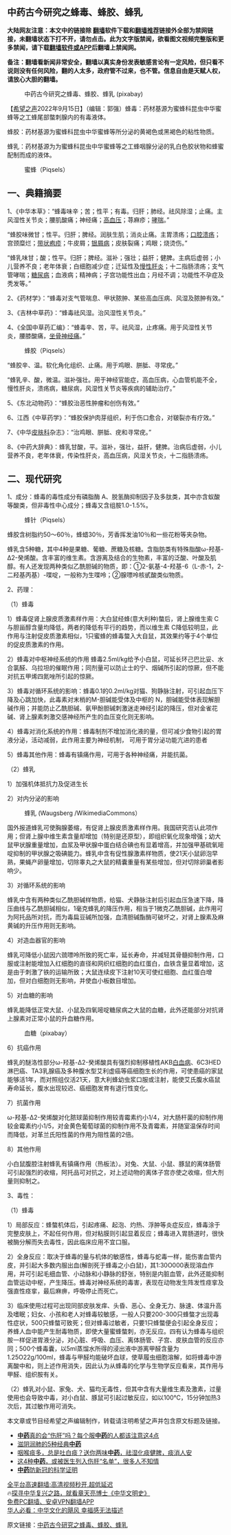  <!-- 面包屑导航 --> <h2>中药古今研究之蜂毒、蜂胶、蜂乳</h2> <p class="notice"><b>大陆网友注意：本文中的链接除 <a href="https://github.com/bannedbook/fanqiang" >翻墙</a>软件下载和<a href="https://github.com/killgcd/justmysocks/blob/master/README.md">翻墙推荐</a>链接外全部为禁网链接，未翻墙状态下打不开，请勿点击。此为文字版禁闻，欲看图文视频完整版和更多禁闻，请下载<a href="https://github.com/bannedbook/fanqiang">翻墙软件或APP</a>后翻墙上禁闻网。</p><p>备注：翻墙看新闻非常安全，翻墙以真实身份发表敏感言论有一定风险，但只看不说则没有任何风险，翻的人太多，政府管不过来，也不管。信息自由是天赋人权，请放心大胆的翻墙。</b></p>  <div class="entry"> <figure><figcaption>中药古今研究之蜂毒、蜂胶、蜂乳 (pixabay)</figcaption></figure> <p>【<span class='wp_keywordlink_affiliate'><a href="https://www.soundofhope.org" title="希望之声" target="_blank">希望之声</a></span>2022年9月15日】（编辑：郭强）蜂毒：药材基源为蜜蜂科昆虫中华蜜蜂等之工蜂尾部螫刺腺内的有毒液体。</p> <p>蜂胶：药材基源为蜜蜂科昆虫中华蜜蜂等所分泌的黄褐色或黑褐色的粘性物质。</p> <p>蜂乳：药材基源为为蜜蜂科昆虫中华蜜蜂等之工蜂咽腺分泌的乳白色胶状物和蜂蜜配制而成的液体。</p> <figure><figcaption>蜜蜂（Piqsels）</figcaption></figure> <h2>一、典籍摘要</h2> <p>1、《中华本草》：“蜂毒味辛；苦；性平；有毒。归肝；肺经。祛风除湿；止痛。主风湿性关节炎；腰肌酸痛；神经痛；<a href="https://www.bannedbook.org/bnews/tag/%e9%ab%98%e8%a1%80%e5%8e%8b/" class="st_tag internal_tag" rel="tag" title="标签 高血压 下的日志">高血压</a>；荨麻疹；<a href="https://www.bannedbook.org/bnews/tag/%E5%93%AE%E5%96%98/" class="st_tag internal_tag" rel="tag" title="标签 哮喘 下的日志">哮喘</a>。”</p> <p>“蜂胶味微甘；性平。归肝；脾经。润肤生肌；消炎止痛。主胃溃疡；<a href="https://www.bannedbook.org/bnews/tag/%e5%8f%a3%e8%85%94%e6%ba%83%e7%96%a1/" class="st_tag internal_tag" rel="tag" title="标签 口腔溃疡 下的日志">口腔溃疡</a>；宫颈糜烂；<a href="https://www.bannedbook.org/bnews/tag/%E5%B8%A6%E7%8A%B6%E7%96%B1%E7%96%B9/" class="st_tag internal_tag" rel="tag" title="标签 带状疱疹 下的日志">带状疱疹</a>；牛皮屑；<a href="https://www.bannedbook.org/bnews/tag/%e9%93%b6%e5%b1%91%e7%97%85/" class="st_tag internal_tag" rel="tag" title="标签 银屑病 下的日志">银屑病</a>；皮肤裂痛；鸡眼；烧烫伤。”</p> <p>“蜂乳味甘；酸；性平。归肝；脾经。滋补；强壮；益肝；健脾。主病后虚弱；小儿营养不良；老年体衰；白细胞减少症；迁延性及<a href="https://www.bannedbook.org/bnews/tag/%e6%85%a2%e6%80%a7%e8%82%9d%e7%82%8e/" class="st_tag internal_tag" rel="tag" title="标签 慢性肝炎 下的日志">慢性肝炎</a>；十二指肠溃疡；支气管哮喘；<a href="https://www.bannedbook.org/bnews/tag/%e7%b3%96%e5%b0%bf%e7%97%85/" class="st_tag internal_tag" rel="tag" title="标签 糖尿病 下的日志">糖尿病</a>；血液病；精神病；子宫功能性出血；月经不调；功能性不孕症及秃发等。”</p> <p>2、《药材学》：“蜂毒对支气管喘息、甲状脓肿、某些高血压病、风湿及脓肿有效。”</p> <p>3、《吉林中草药》：“蜂毒祛风湿。治风湿性关节炎。”</p> <p>4、《全国中草药汇编》：“蜂毒辛、苦，平。祛风湿，止疼痛。用于风湿性关节炎，腰膝酸痛，<a href="https://www.bannedbook.org/bnews/tag/%e5%9d%90%e9%aa%a8%e7%a5%9e%e7%bb%8f%e7%97%9b/" class="st_tag internal_tag" rel="tag" title="标签 坐骨神经痛 下的日志">坐骨神经痛</a>。”</p> <figure><figcaption>蜂胶（Piqsels）</figcaption></figure> <p>“蜂胶辛、温。软化角化组织、止痛。用于鸡眼、胼胝、寻常疣。”</p> <p>“蜂乳辛、酸，微温。滋补强壮。用于神经官能症，高血压病，心血管机能不全，慢性肝炎，溃疡病，糖尿病，风湿性关节炎等疾病的辅助治疗。”</p> <p>5、《东北动物药》：“蜂胶治恶性肿瘤和创伤有效。”</p>  <p>6、江西《中草药学》：“蜂胶保护肉芽组织，利于伤口愈合，对皲裂亦有疗效。”</p> <p>7、《中华<a href="https://www.bannedbook.org/bnews/tag/%e7%9a%ae%e8%82%a4%e7%a7%91/" class="st_tag internal_tag" rel="tag" title="标签 皮肤科 下的日志">皮肤科</a>杂志》：“治鸡眼、胼胝、疣和寻常疣。”</p> <p>8、《中药大辞典》：蜂乳甘酸，平。滋补，强壮，益肝，健脾。治病后虚弱，小儿营养不良，老年体衰，传染性肝炎，高血压病，风湿关节炎，十二指肠溃疡。</p> <h2>二、现代研究</h2> <p>1、成分：蜂毒的毒性成分有磷脂酶 A、脱氢酶抑制因子及多肽类，其中亦含蚁酸等酸类，但非毒性中心成分；蜂毒又含组胺1.0-1.5%。</p> <figure><figcaption>蜂针（Piqsels）</figcaption></figure> <p>蜂胶含树脂约50～60％，蜂蜡30％，芳香挥发油10％和一些花粉等夹杂物。</p> <p>蜂乳含5种糖，其中4种是果糖、葡糖、蔗糖及核糖。含脂肪类有特殊脂酸ω-羟基-Δ2-癸烯酸。含丰富的维生素。含游离及结合的生物素，丰富的泛酸、叶酸及肌醇。有人还发现两种类似乙酰胆碱的物质，即：①2-氨基-4-羟基-6（L-赤-1，2-二羟基丙基）-喋啶，一般称为生喋呤；②腺嘌呤核甙酸类似物质。</p> <p>2、药理：</p> <p>（1）蜂毒</p> <p>1）蜂毒促肾上腺皮质激素样作用：大白鼠经蜂(意大利种)螫后，肾上腺维生索 C与胆甾醇含量均降低，两者的降低有平行的趋势，而以维生素 C降低较明显，此作用与注射促皮质激素相似，1只蜜蜂的蜂毒螫入大自鼠，其效果约等于4个单位的促皮质激素的作用。</p> <p>2）蜂毒对中枢神经系统的作用 蜂毒2.5ml/kg给予小白鼠，可延长环己巴比妥、水合氯醛、乌拉坦的催眠作用；同剂量可以防止士的宁、烟碱所引起的惊厥，但不能对抗五甲烯四氮唑所引起的惊厥。</p> <p>3）蜂毒对循环系统的影响：蜂毒0.1的0.2ml/kg对猫、狗静脉注射，可引起血压下降及心跳加快，此毒素对末梢的M-胆碱能受体及中枢的 N，胆碱能受体表现解胆碱作用；并能防止乙酰胆碱、氨甲酚胆碱刺激迷走神经引起的降压，但对金雀花碱、肾上腺素刺激交感神经所产生的血压变化则无影响。</p> <p>4）蜂毒对消化系统的作用：蜂毒制剂不增加消化液的量，但可减少食物引起的胃液分泌，活动减弱，此作用主要为神经机制， 可用于胃分泌功能亢进的患者</p>  <p>5）蜂毒其他作用：蜂毒有镇痛作用，可用于各种神经痛，并能抗菌。</p> <p>（2）蜂乳</p> <p>1）加强机体抵抗力及促进生长</p> <p>2）对内分泌的影响</p> <figure><figcaption>蜂乳 (Waugsberg /WikimediaCommons）</figcaption></figure> <p>国外报道蜂乳可使胸腺萎缩，有促肾上腺皮质激素样作用。我国研究否认此项作用；但肾上腺中维生素含量却增加（特别是还原型），即组织氧化现象增强；幼大鼠甲状腺重量增加，血浆及甲状腺中蛋白结合碘也有显着增高，并加强甲基硫氧嘧啶抑制的甲状腺之吸碘能力。蜂乳中含有促性腺激素样物质，使21天小鼠卵泡早熟，果蝇产卵量增加，切除睾丸之大鼠的精囊重量有某些增加，但对切除卵巢者影响少。</p> <p>3）对循环系统的影响</p> <p>蜂乳中含有两种类似乙酰胆碱样物质，给猫、犬静脉注射后引起血压急速下降，降压曲线与乙酰胆碱相似，1毫克蜂乳的降压作用，相当于1微克乙酰胆碱，此作用可为阿托品所对抗，而为毒扁豆碱所加强，血清胆碱酯酶可破坏之，对肾上腺素及麻黄碱的升压作用则无影响。</p> <p>4）对造血器官的影响</p> <p>蜂乳可降低小鼠因六巯嘌呤所致的死亡率，延长寿命，并减轻其骨髓抑制作用，口服或注射能增加入红细胞的直径和网织红细胞的血红蛋白，血铁含量显着增加，这是由于刺激了铁的运输所致；大鼠连续皮下注射10天可使红细胞、血红蛋白增加，但对白细胞则无影响，并使血小板数目增加。</p> <p>5）对血糖的影响</p> <p>蜂乳能降低正常大鼠、小鼠及四氧嘧啶糖尿病之大鼠的血糖，此外还能部分对抗肾上腺素对正常小鼠的升血糖作用。</p> <figure><figcaption>血糖（pixabay）</figcaption></figure> <p>6）抗癌作用</p>  <p>蜂乳的醚洛性部分ω-羟基-Δ2-癸烯酸具有强烈抑制移植性AKB<a href="https://www.bannedbook.org/bnews/tag/%E7%99%BD%E8%A1%80%E7%97%85/" class="st_tag internal_tag" rel="tag" title="标签 白血病 下的日志">白血病</a>、6C3HED淋巴癌、TA3乳腺癌及多种腹水型艾利虚癌等癌细胞生长的作用，可使患癌的家鼠能够活1年，而对照组仅活21天，意大利蜂幼虫浆口服或注射，能使艾氏腹水癌鼠寿命延长，腹水出现较迟、癌细胞发育有退行性变化。</p> <p>7）抗菌作用</p> <p>ω-羟基-Δ2-癸烯酸对化脓球菌抑制作用较青霉素约小1/4，对大肠杆菌的抑制作用较金霉素约小1/5，对金黄色葡萄球菌的抑制作用不及青霉素，并随室温保存时间而降低，对革兰氏阳性菌的作用为阻性菌的2倍。</p> <p>8）其他作用</p> <p>小白鼠腹腔注射蜂乳有镇痛作用（热板法）。对兔、大鼠、小鼠、豚鼠的离体肠管可引起强烈的收缩，阿托品可对抗之，对上述动物的离体子宫亦使之收缩，但大剂量则抑制之。</p> <p>3、毒性：</p> <p>（1）蜂毒</p> <p>1）局部反应：蜂螫机体后，引起疼痛、起泡、灼热、浮肿等炎症反应，蜂毒涂于完整皮肤上，不起任何作用，但对粘膜则引起显着反应；蜂毒进入胃肠道时，很快被酶分解而失去毒性，因此临床应用不宜口服。</p> <p>2）全身反应：取决于蜂毒的量与机体的敏感性，蜂毒与蛇毒一样，能伤害血管内皮，并引起大多数内服出血(解剖死于蜂毒之小白鼠)，其1∶30O000表现溶血作用，并可引起毛细血管、小动脉和小静脉的舒张，特别是内脏血管，此外还能抑制血管运动中枢，产生降压。蜂毒对神经系统的毒害，表现在动物发生阵发性痉挛及强直性痉挛，最后麻痹，呼吸停止而死亡。</p> <p>3）临床使用过程可出现同部皮肤发痒、头昏、恶心、全身无力、脉速、体温升高及嗜眠；妇女、小孩和老人对蜂毒较敏感，一般人只要200-300只蜂螫才出现毒性症状，500只蜂螫可致死；但对蜂毒过敏者，只要1只蜂螫便会引起全身反应；养蜂人血中能产生耐毒物质，即使大量蜜蜂螫刺，亦无反应。四有认为蜂毒与组织胺一样促进胃液分泌，对心脏、呼吸、血压、离体肠管、子宫、皮肤血管的反应亦同；500个蜂毒囊，以5ml蒸馏水所得的浸出液中游离甲醛含量为1.25O22g/100ml，蜂毒与甲醛均能破坏血球，使草履虫细胞溶解，如将蜂毒中游离酸中和，则上述作用消失，因此认为从蜂毒的化学与生物学反应看来，其作用与甲醛、组织胺有关。</p> <p>（2）蜂乳对小鼠、家兔、犬、猫均无毒性，但其中含有大量维生素及激素，过量使用也会导致中毒，对小白鼠、豚鼠可引起过敏反应，如以100℃，15分钟加热3次后，其过敏作用可消失。</p> <p>本文章或节目经希望之声编辑制作，转载请注明希望之声并包含原文标题及链接。 </p>  <div id="taboola-mid-1"></div>  <ul class='op-related-articles' title='相关阅读'> <li><a href='https://www.bannedbook.org/bnews/health/20220902/1779579.html' target='_blank'><b>中药</b>真的会“伤肝”吗？每个服<b>中药</b>的人都该注意这4点</a></li> <li><a href='https://www.bannedbook.org/bnews/comments/20220830/1778209.html' target='_blank'>滋阴润肺的5种经典<b>中药</b></a></li> <li><a href='https://www.bannedbook.org/bnews/health/20220824/1775763.html' target='_blank'>咽喉痰多，总是吐白痰？送你两味<b>中药</b>，祛湿化痰健脾，痰消人安</a></li> <li><a href='https://www.bannedbook.org/bnews/comments/20220823/1775273.html' target='_blank'>这4种<b>中药</b>，或被医生列入伤肝“名单”，很多人不知情</a></li> <li><a href='https://www.bannedbook.org/bnews/bannedvideo/20220803/1766658.html' target='_blank'><b>中药</b>防新冠的科学证明</a></li> </ul> <p class="texttj"> <a href="https://github.com/bannedbook/fanqiang/wiki/V2ray%E6%9C%BA%E5%9C%BA" target="_blank">全平台高速翻墙:高清视频秒开,超低延迟</a><br/> 🔥<a href="https://www.bannedbook.org/bnews/comments/20220808/1768773.html" target="_blank">探寻中华复兴之路，就看章天亮博士《中华文明史》</a><br/> <a href="https://github.com/bannedbook/fanqiang/wiki/%E7%A6%81%E9%97%BB%E7%BD%91%E5%AE%89%E5%8D%93%E7%BF%BB%E5%A2%99%E6%96%B0%E9%97%BBAPP" target="_blank">免费PC翻墙、安卓VPN翻墙APP</a><br/> <a href="https://www.bannedbook.org/bnews/comments/20220220/1694796.html" target="_blank">华人必看：中华文化的飓风 幸福感无法描述</a> </p><p>原文链接：<a class="src_link"  href="https://www.soundofhope.org/post/653444" target="_blank">中药古今研究之蜂毒、蜂胶、蜂乳</a></p><a name='sharetosocial'></a>  <div style="margin-bottom:5px;padding-bottom:5px;clear:both"> <div id="archive-pix-1" class="banner-ads"> <!-- AuctionX Display platform tag START --> <div id="27602x728x90x621x_ADSLOT1" clicktrack="%%CLICK_URL_ESC%%"></div>  <!-- AuctionX Display platform tag END --> </div> <div id="archive-pix-2" class="banner-ads"> <!-- AuctionX Display platform tag START --> <div id="27556x300x250x621x_ADSLOT1" clicktrack="%%CLICK_URL_ESC%%" style="margin:0 auto;text-align:center"></div>  <!-- AuctionX Display platform tag END --> </div> </div>  <div id="archive-pix-1" class="banner-ads"> <!-- AuctionX Display platform tag START --> <div id="27603x728x90x621x_ADSLOT1" clicktrack="%%CLICK_URL_ESC%%"></div>  <!-- AuctionX Display platform tag END --> </div> </div><!--END ENTRY--> 